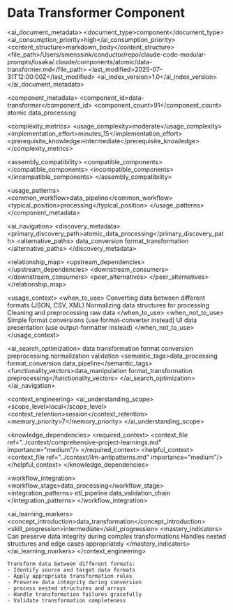 # Data Transformer Component

<!-- AI_METADATA_START -->
<ai_document_metadata>
  <document_type>component</document_type>
  <ai_consumption_priority>high</ai_consumption_priority>
  <content_structure>markdown_body</content_structure>
  <file_path>/Users/smenssink/conductor/repo/claude-code-modular-prompts/lusaka/.claude/components/atomic/data-transformer.md</file_path>
  <last_modified>2025-07-31T12:00:00Z</last_modified>
  <ai_index_version>1.0</ai_index_version>
</ai_document_metadata>

<component_metadata>
  <component_id>data-transformer</component_id>
  <component_count>91</component_count>
  <category>atomic</category>
  <subcategory>data_processing</subcategory>
  
  <complexity_metrics>
    <usage_complexity>moderate</usage_complexity>
    <implementation_effort>minutes_15</implementation_effort>
    <prerequisite_knowledge>intermediate</prerequisite_knowledge>
  </complexity_metrics>
  
  <assembly_compatibility>
    <compatible_components>
      <component ref="format-converter" strength="strong"/>
      <component ref="response-validator" strength="strong"/>
      <component ref="error-handler" strength="strong"/>
      <component ref="input-validation" strength="medium"/>
      <component ref="output-formatter" strength="medium"/>
    </compatible_components>
    <incompatible_components>
      <component ref="user-confirmation" reason="automated_processing_conflicts"/>
    </incompatible_components>
  </assembly_compatibility>
  
  <usage_patterns>
    <common_workflow>data_pipeline</common_workflow>
    <typical_position>processing</typical_position>
  </usage_patterns>
</component_metadata>

<ai_navigation>
  <discovery_metadata>
    <primary_discovery_path>atomic_data_processing</primary_discovery_path>
    <alternative_paths>
      <path>data_conversion</path>
      <path>format_transformation</path>
    </alternative_paths>
  </discovery_metadata>
  
  <relationship_map>
    <upstream_dependencies>
      <file type="component" ref="input-validation" relation="data_validation"/>
      <file type="component" ref="parameter-parser" relation="transformation_config"/>
    </upstream_dependencies>
    <downstream_consumers>
      <file type="component" ref="output-formatter" relation="output_processing"/>
      <file type="component" ref="response-validator" relation="result_validation"/>
    </downstream_consumers>
    <peer_alternatives>
      <file type="component" ref="format-converter" similarity="0.85"/>
    </peer_alternatives>
  </relationship_map>
  
  <usage_context>
    <when_to_use>
      <scenario>Converting data between different formats (JSON, CSV, XML)</scenario>
      <scenario>Normalizing data structures for processing</scenario>
      <scenario>Cleaning and preprocessing raw data</scenario>
    </when_to_use>
    <when_not_to_use>
      <scenario>Simple format conversions (use format-converter instead)</scenario>
      <scenario>UI data presentation (use output-formatter instead)</scenario>
    </when_not_to_use>
  </usage_context>
  
  <ai_search_optimization>
    <keywords>data transformation format conversion preprocessing normalization validation</keywords>
    <semantic_tags>data_processing format_conversion data_pipeline</semantic_tags>
    <functionality_vectors>data_manipulation format_transformation preprocessing</functionality_vectors>
  </ai_search_optimization>
</ai_navigation>

<context_engineering>
  <ai_understanding_scope>
    <scope_level>local</scope_level>
    <context_retention>session</context_retention>
    <memory_priority>7</memory_priority>
  </ai_understanding_scope>
  
  <knowledge_dependencies>
    <required_context>
      <context_file ref="../context/comprehensive-project-learnings.md" importance="medium"/>
    </required_context>
    <helpful_context>
      <context_file ref="../context/llm-antipatterns.md" importance="medium"/>
    </helpful_context>
  </knowledge_dependencies>
  
  <workflow_integration>
    <workflow_stage>data_processing</workflow_stage>
    <integration_patterns>
      <pattern>etl_pipeline</pattern>
      <pattern>data_validation_chain</pattern>
    </integration_patterns>
  </workflow_integration>
  
  <ai_learning_markers>
    <concept_introduction>data_transformation</concept_introduction>
    <skill_progression>intermediate</skill_progression>
    <mastery_indicators>
      <indicator>Can preserve data integrity during complex transformations</indicator>
      <indicator>Handles nested structures and edge cases appropriately</indicator>
    </mastery_indicators>
  </ai_learning_markers>
</context_engineering>
<!-- AI_METADATA_END -->

```
Transform data between different formats:
- Identify source and target data formats
- Apply appropriate transformation rules
- Preserve data integrity during conversion
- process nested structures and arrays
- Handle transformation failures gracefully
- Validate transformation completeness
```